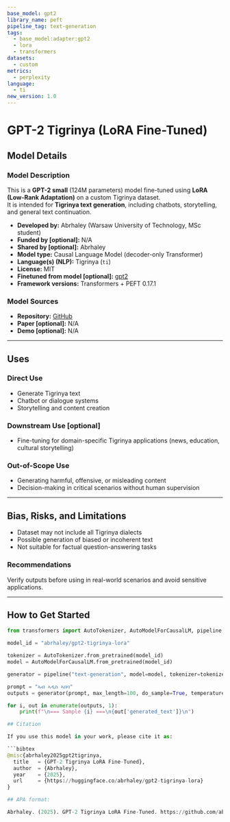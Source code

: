 ```yaml
---
base_model: gpt2
library_name: peft
pipeline_tag: text-generation
tags:
  - base_model:adapter:gpt2
  - lora
  - transformers
datasets:
  - custom
metrics:
  - perplexity
language:
  - ti
new_version: 1.0
---
```


# GPT-2 Tigrinya (LoRA Fine-Tuned)

## Model Details

### Model Description

This is a **GPT-2 small** (124M parameters) model fine-tuned using **LoRA (Low-Rank Adaptation)** on a custom Tigrinya dataset.  
It is intended for **Tigrinya text generation**, including chatbots, storytelling, and general text continuation.  

- **Developed by:** Abrhaley (Warsaw University of Technology, MSc student)  
- **Funded by [optional]:** N/A  
- **Shared by [optional]:** Abrhaley  
- **Model type:** Causal Language Model (decoder-only Transformer)  
- **Language(s) (NLP):** Tigrinya (`ti`)  
- **License:** MIT  
- **Finetuned from model [optional]:** [gpt2](https://huggingface.co/gpt2)  
- **Framework versions:** Transformers + PEFT 0.17.1  

### Model Sources

- **Repository:** [GitHub](https://github.com/abrhaleyarefaine1997/gpt2-tigrinya-lora)  
- **Paper [optional]:** N/A  
- **Demo [optional]:** N/A  

---

## Uses

### Direct Use

- Generate Tigrinya text  
- Chatbot or dialogue systems  
- Storytelling and content creation  

### Downstream Use [optional]

- Fine-tuning for domain-specific Tigrinya applications (news, education, cultural storytelling)  

### Out-of-Scope Use

- Generating harmful, offensive, or misleading content  
- Decision-making in critical scenarios without human supervision  

---

## Bias, Risks, and Limitations

- Dataset may not include all Tigrinya dialects  
- Possible generation of biased or incoherent text  
- Not suitable for factual question-answering tasks  

### Recommendations

Verify outputs before using in real-world scenarios and avoid sensitive applications.  

---

## How to Get Started

```python
from transformers import AutoTokenizer, AutoModelForCausalLM, pipeline

model_id = "abrhaley/gpt2-tigrinya-lora"

tokenizer = AutoTokenizer.from_pretrained(model_id)
model = AutoModelForCausalLM.from_pretrained(model_id)

generator = pipeline("text-generation", model=model, tokenizer=tokenizer)

prompt = "ኣብ ኣዲስ ኣበባ"
outputs = generator(prompt, max_length=100, do_sample=True, temperature=0.8, top_k=50, top_p=0.95, num_return_sequences=3)

for i, out in enumerate(outputs, 1):
    print(f"\n=== Sample {i} ===\n{out['generated_text']}\n")

## Citation

If you use this model in your work, please cite it as:

```bibtex
@misc{abrhaley2025gpt2tigrinya,
  title   = {GPT-2 Tigrinya LoRA Fine-Tuned},
  author  = {Abrhaley},
  year    = {2025},
  url     = {https://huggingface.co/abrhaley/gpt2-tigrinya-lora}
}

## APA format:

Abrhaley. (2025). GPT-2 Tigrinya LoRA Fine-Tuned. https://github.com/abrhaleyarefaine1997/gpt2-tigrinya-lora

